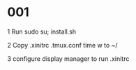 # 001

1 Run sudo su; install.sh

2 Copy .xinitrc .tmux.conf time w to  ~/

3 configure display manager to run .xinitrc
